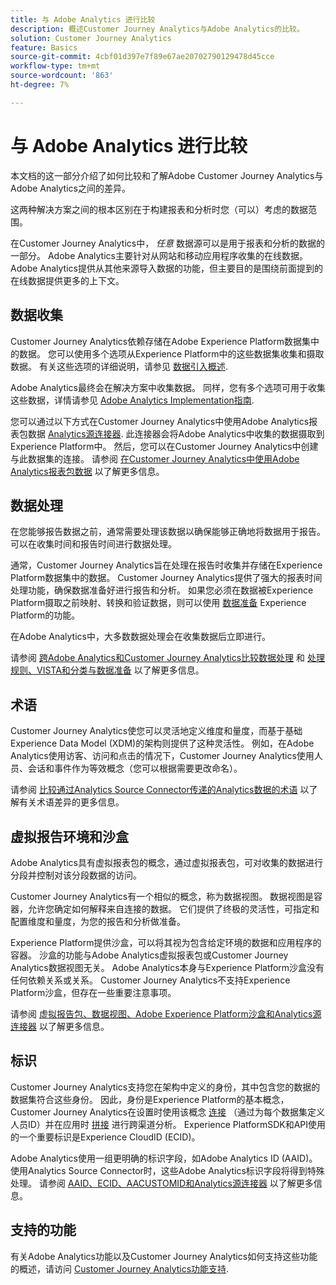 ```yaml
---
title: 与 Adobe Analytics 进行比较
description: 概述Customer Journey Analytics与Adobe Analytics的比较。
solution: Customer Journey Analytics
feature: Basics
source-git-commit: 4cbf01d397e7f89e67ae20702790129478d45cce
workflow-type: tm+mt
source-wordcount: '863'
ht-degree: 7%

---
```


# 与 Adobe Analytics 进行比较

本文档的这一部分介绍了如何比较和了解Adobe Customer Journey Analytics与Adobe Analytics之间的差异。

这两种解决方案之间的根本区别在于构建报表和分析时您（可以）考虑的数据范围。

在Customer Journey Analytics中， *任意* 数据源可以是用于报表和分析的数据的一部分。 Adobe Analytics主要针对从网站和移动应用程序收集的在线数据。 Adobe Analytics提供从其他来源导入数据的功能，但主要目的是围绕前面提到的在线数据提供更多的上下文。

## 数据收集

Customer Journey Analytics依赖存储在Adobe Experience Platform数据集中的数据。 您可以使用多个选项从Experience Platform中的这些数据集收集和摄取数据。 有关这些选项的详细说明，请参见 [数据引入概述](https://experienceleague.adobe.com/docs/analytics-platform/using/cja-data-ingestion/data-ingestion.html?lang=en).

Adobe Analytics最终会在解决方案中收集数据。 同样，您有多个选项可用于收集这些数据，详情请参见 [Adobe Analytics Implementation指南](https://experienceleague.adobe.com/docs/analytics/implementation/home.html?lang=zh-Hans).

您可以通过以下方式在Customer Journey Analytics中使用Adobe Analytics报表包数据 [Analytics源连接器](https://experienceleague.adobe.com/docs/experience-platform/sources/ui-tutorials/create/adobe-applications/analytics.html?lang=zh-Hans). 此连接器会将Adobe Analytics中收集的数据摄取到Experience Platform中。 然后，您可以在Customer Journey Analytics中创建与此数据集的连接。 请参阅 [在Customer Journey Analytics中使用Adobe Analytics报表包数据](https://experienceleague.adobe.com/docs/analytics-platform/using/compare-aa-cja/cja-aa-comparison/aa-data-in-cja.html?lang=zh-Hans) 以了解更多信息。


## 数据处理

在您能够报告数据之前，通常需要处理该数据以确保能够正确地将数据用于报告。 可以在收集时间和报告时间进行数据处理。

通常，Customer Journey Analytics旨在处理在报告时收集并存储在Experience Platform数据集中的数据。 Customer Journey Analytics提供了强大的报表时间处理功能，确保数据准备好进行报告和分析。 如果您必须在数据被Experience Platform摄取之前映射、转换和验证数据，则可以使用 [数据准备](https://experienceleague.adobe.com/docs/experience-platform/data-prep/home.html?lang=zh-Hans) Experience Platform的功能。

在Adobe Analytics中，大多数数据处理会在收集数据后立即进行。

请参阅 [跨Adobe Analytics和Customer Journey Analytics比较数据处理](data-processing-comparisons.md) 和 [处理规则、VISTA和分类与数据准备](https://experienceleague.adobe.com/docs/analytics-platform/using/compare-aa-cja/cja-aa-comparison/pr-vista-dataprep.html?lang=zh-Hans) 以了解更多信息。


## 术语

Customer Journey Analytics使您可以灵活地定义维度和量度，而基于基础Experience Data Model (XDM)的架构则提供了这种灵活性。 例如，在Adobe Analytics使用访客、访问和点击的情况下，Customer Journey Analytics使用人员、会话和事件作为等效概念（您可以根据需要更改命名）。

请参阅 [比较通过Analytics Source Connector传递的Analytics数据的术语](https://experienceleague.adobe.com/docs/analytics-platform/using/compare-aa-cja/cja-aa-comparison/terminology.html?lang=en) 以了解有关术语差异的更多信息。


## 虚拟报告环境和沙盒

Adobe Analytics具有虚拟报表包的概念，通过虚拟报表包，可对收集的数据进行分段并控制对该分段数据的访问。

Customer Journey Analytics有一个相似的概念，称为数据视图。 数据视图是容器，允许您确定如何解释来自连接的数据。 它们提供了终极的灵活性，可指定和配置维度和量度，为您的报告和分析做准备。

Experience Platform提供沙盒，可以将其视为包含给定环境的数据和应用程序的容器。 沙盒的功能与Adobe Analytics虚拟报表包或Customer Journey Analytics数据视图无关。 Adobe Analytics本身与Experience Platform沙盒没有任何依赖关系或关系。 Customer Journey Analytics不支持Experience Platform沙盒，但存在一些重要注意事项。

请参阅 [虚拟报告包、数据视图、Adobe Experience Platform沙盒和Analytics源连接器](https://experienceleague.adobe.com/docs/analytics-platform/using/compare-aa-cja/cja-aa-comparison/vrs-dataview-sandbox-adc.html?lang=zh-Hans) 以了解更多信息。


## 标识

Customer Journey Analytics支持您在架构中定义的身份，其中包含您的数据的数据集符合这些身份。 因此，身份是Experience Platform的基本概念，Customer Journey Analytics在设置时使用该概念 [连接](../../connections/overview.md) （通过为每个数据集定义人员ID）并在应用时 [拼接](../../stitching/overview.md) 进行跨渠道分析。 Experience PlatformSDK和API使用的一个重要标识是Experience CloudID (ECID)。

Adobe Analytics使用一组更明确的标识字段，如Adobe Analytics ID (AAID)。 使用Analytics Source Connector时，这些Adobe Analytics标识字段将得到特殊处理。 请参阅 [AAID、ECID、AACUSTOMID和Analytics源连接器](https://experienceleague.adobe.com/docs/analytics-platform/using/compare-aa-cja/cja-aa-comparison/aaid-ecid-adc.html?lang=en) 以了解更多信息。


## 支持的功能

有关Adobe Analytics功能以及Customer Journey Analytics如何支持这些功能的概述，请访问 [Customer Journey Analytics功能支持](https://experienceleague.adobe.com/docs/analytics-platform/using/compare-aa-cja/cja-aa-comparison/cja-aa.html?lang=en).





